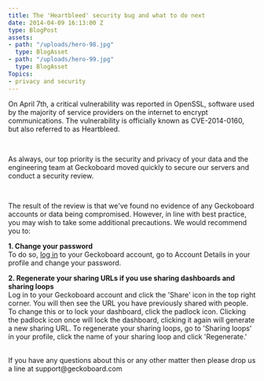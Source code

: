 ```yaml
---
title: The 'Heartbleed' security bug and what to do next
date: 2014-04-09 16:13:00 Z
type: BlogPost
assets:
- path: "/uploads/hero-98.jpg"
  type: BlogAsset
- path: "/uploads/hero-99.jpg"
  type: BlogAsset
Topics:
- privacy and security
---
```


<p dir="ltr"><span>On April 7th, a critical vulnerability was reported in OpenSSL, software used by the majority of service providers on the internet to encrypt communications. The vulnerability is officially known as CVE-2014-0160, but also referred to as Heartbleed.</span></p>
<pre class="formatted" data-no-text-emoji=""> </pre>
<p dir="ltr"><span>As always, our top priority is the security and privacy of your data and the engineering team at Geckoboard moved quickly to secure our servers and conduct a security review.</span></p>
<pre class="formatted" data-no-text-emoji=""> </pre>
<p dir="ltr"><span>The result of the review is that we've found no evidence of any Geckoboard accounts or data being compromised. However, in line with best practice, you may wish to take some additional precautions. We would recommend you to:</span></p>
<p dir="ltr"><span><span class="Apple-tab-span"> </span><strong>1. Change your password<br></strong></span>To do so, <a href="https://app.geckoboard.com/login" target="_blank">log in</a> to your Geckoboard account, go to Account Details in your profile and change your password.</p>
<p dir="ltr"><span><span class="Apple-tab-span"> </span><strong>2. <span>Regenerate your sharing URLs if you use sharing dashboards and sharing loops</span><br></strong>Log in to your Geckoboard account and click the 'S<span>hare' icon in the top right corner. You will then see the URL you have previously shared with people. To change this or to lock your dashboard, click the padlock icon. Clicking the padlock icon once will lock the dashboard, clicking it again will generate a new sharing URL. </span></span>To regenerate your sharing loops, go to 'Sharing loops' in your profile, click the name of your sharing loop and click 'Regenerate.'</p>
<p dir="ltr"><br>If you have any questions about this or any other matter then please drop us a line at support@geckoboard.com</p>
<div><span> </span></div>
<p dir="ltr"> </p>
